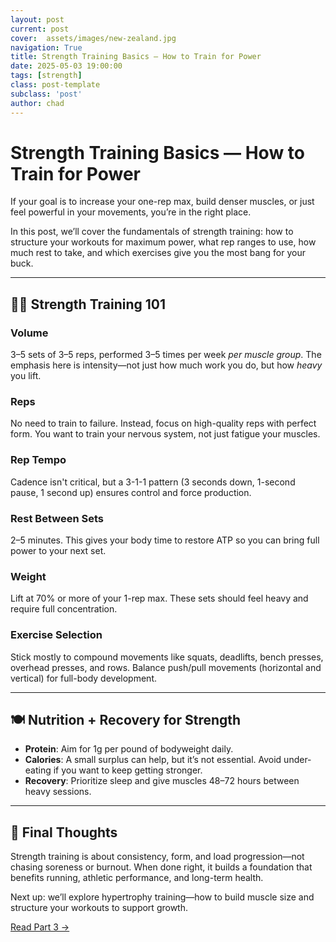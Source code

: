 ```yaml
---
layout: post
current: post
cover:  assets/images/new-zealand.jpg
navigation: True
title: Strength Training Basics — How to Train for Power
date: 2025-05-03 19:00:00
tags: [strength]
class: post-template
subclass: 'post'
author: chad
---
```


# Strength Training Basics — How to Train for Power

If your goal is to increase your one-rep max, build denser muscles, or just feel powerful in your movements, you’re in the right place.

In this post, we’ll cover the fundamentals of strength training: how to structure your workouts for maximum power, what rep ranges to use, how much rest to take, and which exercises give you the most bang for your buck.

---

## 🏋️‍♂️ Strength Training 101

### **Volume**
3–5 sets of 3–5 reps, performed 3–5 times per week *per muscle group*. The emphasis here is intensity—not just how much work you do, but how *heavy* you lift.

### **Reps**
No need to train to failure. Instead, focus on high-quality reps with perfect form. You want to train your nervous system, not just fatigue your muscles.

### **Rep Tempo**
Cadence isn't critical, but a 3-1-1 pattern (3 seconds down, 1-second pause, 1 second up) ensures control and force production.

### **Rest Between Sets**
2–5 minutes. This gives your body time to restore ATP so you can bring full power to your next set.

### **Weight**
Lift at 70% or more of your 1-rep max. These sets should feel heavy and require full concentration.

### **Exercise Selection**
Stick mostly to compound movements like squats, deadlifts, bench presses, overhead presses, and rows. Balance push/pull movements (horizontal and vertical) for full-body development.

---

## 🍽 Nutrition + Recovery for Strength

- **Protein**: Aim for 1g per pound of bodyweight daily.
- **Calories**: A small surplus can help, but it’s not essential. Avoid under-eating if you want to keep getting stronger.
- **Recovery**: Prioritize sleep and give muscles 48–72 hours between heavy sessions.

---

## 🧠 Final Thoughts

Strength training is about consistency, form, and load progression—not chasing soreness or burnout. When done right, it builds a foundation that benefits running, athletic performance, and long-term health.

Next up: we’ll explore hypertrophy training—how to build muscle size and structure your workouts to support growth.

[Read Part 3 →](./hypertrophy-training-basics)
